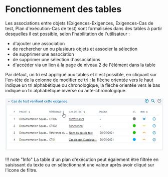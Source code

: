 
# Fonctionnement des tables
Les associations entre objets (Exigences-Exigences, Exigences-Cas de test, Plan d'exécution-Cas de test) sont formalisées dans des tables à partir desquelles il est possible, selon l'habilitation de l'utilisateur :

 - d'ajouter une association
 - de rechercher un ou plusieurs objets et associer la sélection
 - de supprimer une association 
 - de supprimer une sélection d'associations
 - d'accéder via un lien à la page de niveau 2 de l'élément dans la table


Par défaut, un tri est appliqué aux tables et il est possible, en cliquant sur l'en-tête de la colonne de modifier ce tri : la flèche orientée vers le haut indique un tri alphabétique ou chronologique, la flèche orientée vers le bas indique un tri alphabétique inverse ou anté-chronologique.
</br></br>
![Table d'association](resources/table-fr.png)
</br></br>
!!! note "Info"
	La table d'un plan d'exécution peut également être filtrée en saisissant du texte ou en sélectionnant une valeur après avoir cliqué sur l'icone de filtre. 